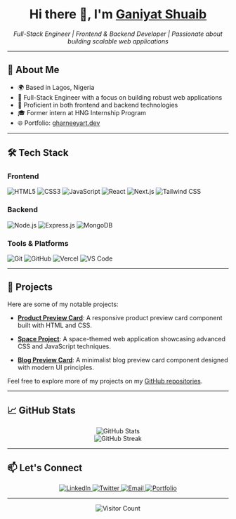 <!-- Profile README for gharneeyart -->

<h1 align="center">
  Hi there 👋, I'm <a href="https://github.com/gharneeyart">Ganiyat Shuaib</a>
</h1>

<p align="center">
  <em>Full-Stack Engineer | Frontend & Backend Developer | Passionate about building scalable web applications</em>
</p>

---

## 🚀 About Me

- 🌍 Based in Lagos, Nigeria
- 💼 Full-Stack Engineer with a focus on building robust web applications
- 🧠 Proficient in both frontend and backend technologies
- 🎓 Former intern at HNG Internship Program
- 🌐 Portfolio: [gharneeyart.dev](https://devgani.vercel.app/)

---

## 🛠️ Tech Stack

### Frontend
<p align="left">
  <img src="https://img.shields.io/badge/HTML5-E34F26?logo=html5&logoColor=white" alt="HTML5"/>
  <img src="https://img.shields.io/badge/CSS3-1572B6?logo=css3&logoColor=white" alt="CSS3"/>
  <img src="https://img.shields.io/badge/JavaScript-F7DF1E?logo=javascript&logoColor=black" alt="JavaScript"/>
  <img src="https://img.shields.io/badge/React-61DAFB?logo=react&logoColor=black" alt="React"/>
  <img src="https://img.shields.io/badge/Next.js-000000?logo=next.js&logoColor=white" alt="Next.js"/>
  <img src="https://img.shields.io/badge/Tailwind_CSS-38B2AC?logo=tailwind-css&logoColor=white" alt="Tailwind CSS"/>
</p>

### Backend
<p align="left">
  <img src="https://img.shields.io/badge/Node.js-339933?logo=node.js&logoColor=white" alt="Node.js"/>
  <img src="https://img.shields.io/badge/Express.js-000000?logo=express&logoColor=white" alt="Express.js"/>
  <img src="https://img.shields.io/badge/MongoDB-47A248?logo=mongodb&logoColor=white" alt="MongoDB"/>
</p>

### Tools & Platforms
<p align="left">
  <img src="https://img.shields.io/badge/Git-F05032?logo=git&logoColor=white" alt="Git"/>
  <img src="https://img.shields.io/badge/GitHub-181717?logo=github&logoColor=white" alt="GitHub"/>
  <img src="https://img.shields.io/badge/Vercel-000000?logo=vercel&logoColor=white" alt="Vercel"/>
  <img src="https://img.shields.io/badge/Visual_Studio_Code-007ACC?logo=visual-studio-code&logoColor=white" alt="VS Code"/>
</p>

---

## 📂 Projects

Here are some of my notable projects:

- **[Product Preview Card](https://github.com/gharneeyart/Product-preview-card)**: A responsive product preview card component built with HTML and CSS.

- **[Space Project](https://github.com/gharneeyart/space-project)**: A space-themed web application showcasing advanced CSS and JavaScript techniques.

- **[Blog Preview Card](https://github.com/gharneeyart/blog-preview-card)**: A minimalist blog preview card component designed with modern UI principles.

Feel free to explore more of my projects on my [GitHub repositories](https://github.com/gharneeyart?tab=repositories).

---

## 📈 GitHub Stats

<p align="center">
  <img src="https://github-readme-stats.vercel.app/api?username=gharneeyart&show_icons=true&theme=radical" alt="GitHub Stats"/>
  <br/>
  <img src="https://github-readme-streak-stats.herokuapp.com/?user=gharneeyart&theme=radical" alt="GitHub Streak"/>
</p>

---

## 📫 Let's Connect

<p align="center">
  <a href="https://www.linkedin.com/in/ganiyatshuaib" target="_blank">
    <img src="https://img.shields.io/badge/LinkedIn-0A66C2?logo=linkedin&logoColor=white" alt="LinkedIn"/>
  </a>
  <a href="https://x.com/Gharneeyart20" target="_blank">
    <img src="https://img.shields.io/badge/Twitter-1DA1F2?logo=twitter&logoColor=white" alt="Twitter"/>
  </a>
  <a href="mailto:shuaibganiyat20@gmail.com" target="_blank">
    <img src="https://img.shields.io/badge/Email-D14836?logo=gmail&logoColor=white" alt="Email"/>
  </a>
  <a href="https://devgani.vercel.app" target="_blank">
    <img src="https://img.shields.io/badge/Portfolio-000000?logo=vercel&logoColor=white" alt="Portfolio"/>
  </a>
</p>

---

<p align="center">
  <img src="https://visitor-badge.glitch.me/badge?page_id=gharneeyart.gharneeyart" alt="Visitor Count"/>
</p>
